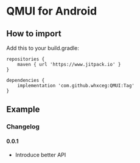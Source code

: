 # QMUI for Android



## How to import

Add this to your build.gradle:

```
repositories {
    maven { url 'https://www.jitpack.io' }
}

dependencies {
    implementation 'com.github.whxceg:QMUI:Tag'
}
```

## Example


### Changelog

#### 0.0.1
* Introduce better API
